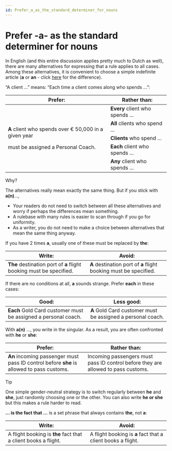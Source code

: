 ```yaml
---
id: Prefer_a_as_the_standard_determiner_for_nouns
---
```


# Prefer -a- as the standard determiner for nouns

In English (and this entire discussion applies pretty much to Dutch as well), there are many alternatives for expressing that a rule applies to all cases. Among these alternatives, it is convenient to choose a simple indefinite article (**a** or **an** - click [here](/docs/Authoring/Tips%20-%20Good%20grammar%20and%20style%20pay%20off/A%20or%20An.md) for the difference).

“A client ...” means: “Each time a client comes along who spends …”:


<table>
<thead>
<tr>
<th>Prefer:</th>
<th>Rather than:</th>
</tr>
</thead>
<tbody>
<tr>
<td rowspan="54">
<p>
<strong>A</strong> client who spends over € 50,000 in a given year</p>
<p>must be assigned a Personal Coach.</p>
</td>
<td>
<strong>Every</strong> client who spends ...</td>
</tr>
<tr>
<td>
<strong>All</strong> clients who spend ...</td>
</tr>
<tr>
<td>
<strong>Clients</strong> who spend ...</td>
</tr>
<tr>
<td>
<strong>Each</strong> client who spends ...</td>
</tr>
<tr>
<td>
<strong>Any</strong> client who spends ...</td>
</tr>
</tbody>
</table>

Why?

The alternatives really mean exactly the same thing. But if you stick with **a(n)**…,

- Your readers do not need to switch between all these alternatives and worry if perhaps the differences mean something.
- A rulebase with many rules is easier to scan through if you go for uniformity.
- As a writer, you do not need to make a choice between alternatives that mean the same thing anyway.

If you have 2 times **a**, usually one of these must be replaced by **the**:

|**Write:**|**Avoid:**|
|--------|--------|
|**The** destination port of **a** flight booking must be specified.|**A** destination port of **a** flight booking must be specified.|



If there are no conditions at all, **a** sounds strange. Prefer **each** in these cases:

|**Good:**|**Less good:**|
|--------|--------|
|**Each** Gold Card customer must be assigned a personal coach.|**A** Gold Card customer must be assigned a personal coach.|



With **a(n)** …, you write in the singular. As a result, you are often confronted with **he** or **she**:

|**Prefer:**|**Rather than:**|
|--------|--------|
|**An** incoming passenger must pass ID control before **she** is allowed to pass customs.|Incoming passengers must pass ID control before they are allowed to pass customs.|



> [!TIP]
> One simple gender-neutral strategy is to switch regularly between **he** and **she**, just randomly choosing one or the other. You can also write **he or she** but this makes a rule harder to read.

**… is the fact that …** is a set phrase that always contains **the**, not **a**:

|**Write:**|**Avoid:**|
|--------|--------|
|A flight booking is **the** fact that a client books a flight.|A flight booking is **a** fact that a client books a flight.|



 